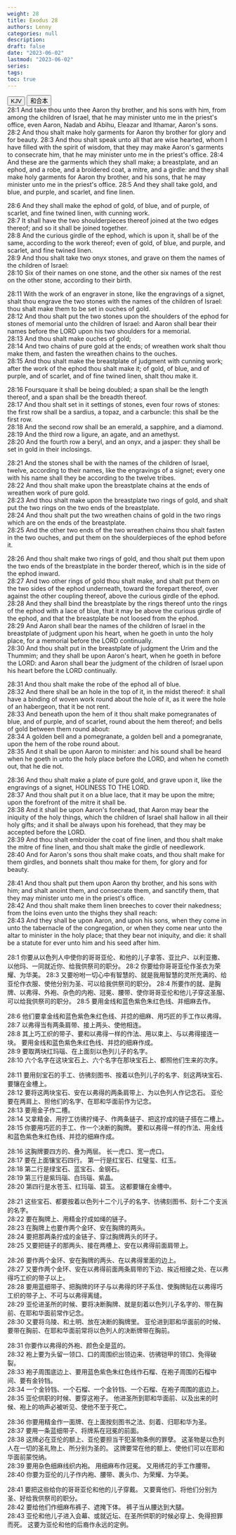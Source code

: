 ```yaml
---
weight: 28
title: Exodus 28
authors: Lenny
categories: null
description: 
draft: false
date: "2023-06-02"
lastmod: "2023-06-02"
series: 
tags: 
toc: true
---
```


<!--more-->

<!-- Tab links -->
<div class="tab">
  <button class="tablinks active" onclick="tablabel(event, 'english')">KJV</button>
  <button class="tablinks" onclick="tablabel(event, 'chinese')">和合本</button>
  
</div>

<!-- Tab content -->
<div id="english" class="tabcontent" style="display:block">
28:1 And take thou unto thee Aaron thy brother, and his sons with him, from among the children of Israel, that he may minister unto me in the priest's office, even Aaron, Nadab and Abihu, Eleazar and Ithamar, Aaron's sons.  
28:2 And thou shalt make holy garments for Aaron thy brother for glory and for beauty.  
28:3 And thou shalt speak unto all that are wise hearted, whom I have filled with the spirit of wisdom, that they may make Aaron's garments to consecrate him, that he may minister unto me in the priest's office.  
28:4 And these are the garments which they shall make; a breastplate, and an ephod, and a robe, and a broidered coat, a mitre, and a girdle: and they shall make holy garments for Aaron thy brother, and his sons, that he may minister unto me in the priest's office.  
28:5 And they shall take gold, and blue, and purple, and scarlet, and fine linen.  

28:6 And they shall make the ephod of gold, of blue, and of purple, of scarlet, and fine twined linen, with cunning work.  
28:7 It shall have the two shoulderpieces thereof joined at the two edges thereof; and so it shall be joined together.  
28:8 And the curious girdle of the ephod, which is upon it, shall be of the same, according to the work thereof; even of gold, of blue, and purple, and scarlet, and fine twined linen.  
28:9 And thou shalt take two onyx stones, and grave on them the names of the children of Israel:  
28:10 Six of their names on one stone, and the other six names of the rest on the other stone, according to their birth.  

28:11 With the work of an engraver in stone, like the engravings of a signet, shalt thou engrave the two stones with the names of the children of Israel: thou shalt make them to be set in ouches of gold.  
28:12 And thou shalt put the two stones upon the shoulders of the ephod for stones of memorial unto the children of Israel: and Aaron shall bear their names before the LORD upon his two shoulders for a memorial.  
28:13 And thou shalt make ouches of gold;  
28:14 And two chains of pure gold at the ends; of wreathen work shalt thou make them, and fasten the wreathen chains to the ouches.  
28:15 And thou shalt make the breastplate of judgment with cunning work; after the work of the ephod thou shalt make it; of gold, of blue, and of purple, and of scarlet, and of fine twined linen, shalt thou make it.  

28:16 Foursquare it shall be being doubled; a span shall be the length thereof, and a span shall be the breadth thereof.  
28:17 And thou shalt set in it settings of stones, even four rows of stones: the first row shall be a sardius, a topaz, and a carbuncle: this shall be the first row.  
28:18 And the second row shall be an emerald, a sapphire, and a diamond.  
28:19 And the third row a ligure, an agate, and an amethyst.  
28:20 And the fourth row a beryl, and an onyx, and a jasper: they shall be set in gold in their inclosings.  

28:21 And the stones shall be with the names of the children of Israel, twelve, according to their names, like the engravings of a signet; every one with his name shall they be according to the twelve tribes.  
28:22 And thou shalt make upon the breastplate chains at the ends of wreathen work of pure gold.  
28:23 And thou shalt make upon the breastplate two rings of gold, and shalt put the two rings on the two ends of the breastplate.  
28:24 And thou shalt put the two wreathen chains of gold in the two rings which are on the ends of the breastplate.  
28:25 And the other two ends of the two wreathen chains thou shalt fasten in the two ouches, and put them on the shoulderpieces of the ephod before it.  

28:26 And thou shalt make two rings of gold, and thou shalt put them upon the two ends of the breastplate in the border thereof, which is in the side of the ephod inward.  
28:27 And two other rings of gold thou shalt make, and shalt put them on the two sides of the ephod underneath, toward the forepart thereof, over against the other coupling thereof, above the curious girdle of the ephod.  
28:28 And they shall bind the breastplate by the rings thereof unto the rings of the ephod with a lace of blue, that it may be above the curious girdle of the ephod, and that the breastplate be not loosed from the ephod.  
28:29 And Aaron shall bear the names of the children of Israel in the breastplate of judgment upon his heart, when he goeth in unto the holy place, for a memorial before the LORD continually.  
28:30 And thou shalt put in the breastplate of judgment the Urim and the Thummim; and they shall be upon Aaron's heart, when he goeth in before the LORD: and Aaron shall bear the judgment of the children of Israel upon his heart before the LORD continually.  

28:31 And thou shalt make the robe of the ephod all of blue.  
28:32 And there shall be an hole in the top of it, in the midst thereof: it shall have a binding of woven work round about the hole of it, as it were the hole of an habergeon, that it be not rent.  
28:33 And beneath upon the hem of it thou shalt make pomegranates of blue, and of purple, and of scarlet, round about the hem thereof; and bells of gold between them round about:  
28:34 A golden bell and a pomegranate, a golden bell and a pomegranate, upon the hem of the robe round about.  
28:35 And it shall be upon Aaron to minister: and his sound shall be heard when he goeth in unto the holy place before the LORD, and when he cometh out, that he die not.  

28:36 And thou shalt make a plate of pure gold, and grave upon it, like the engravings of a signet, HOLINESS TO THE LORD.  
28:37 And thou shalt put it on a blue lace, that it may be upon the mitre; upon the forefront of the mitre it shall be.  
28:38 And it shall be upon Aaron's forehead, that Aaron may bear the iniquity of the holy things, which the children of Israel shall hallow in all their holy gifts; and it shall be always upon his forehead, that they may be accepted before the LORD.  
28:39 And thou shalt embroider the coat of fine linen, and thou shalt make the mitre of fine linen, and thou shalt make the girdle of needlework.  
28:40 And for Aaron's sons thou shalt make coats, and thou shalt make for them girdles, and bonnets shalt thou make for them, for glory and for beauty.  

28:41 And thou shalt put them upon Aaron thy brother, and his sons with him; and shalt anoint them, and consecrate them, and sanctify them, that they may minister unto me in the priest's office.  
28:42 And thou shalt make them linen breeches to cover their nakedness; from the loins even unto the thighs they shall reach:  
28:43 And they shall be upon Aaron, and upon his sons, when they come in unto the tabernacle of the congregation, or when they come near unto the altar to minister in the holy place; that they bear not iniquity, and die: it shall be a statute for ever unto him and his seed after him.  
</div>


<div id="chinese" class="tabcontent">
28:1 你要从以色列人中使你的哥哥亚伦、和他的儿子拿答、亚比户、以利亚撒、以他玛、一同就近你、给我供祭司的职分。  
28:2 你要给你哥哥亚伦作圣衣为荣耀、为华美。  
28:3 又要吩咐一切心中有智慧的、就是我用智慧的灵所充满的、给亚伦作衣服、使他分别为圣、可以给我供祭司的职分。  
28:4 所要作的就、是胸牌、以弗得、外袍、杂色的内袍、冠冕、腰带、使你哥哥亚伦和他儿子穿这圣服、可以给我供祭司的职分。  
28:5 要用金线和蓝色紫色朱红色线、并细麻去作。  

28:6 他们要拿金线和蓝色紫色朱红色线、并捻的细麻、用巧匠的手工作以弗得。  
28:7 以弗得当有两条肩带、接上两头、使他相连。  
28:8 其上巧工织的带子、要和以弗得一样的作法、用以束上、与以弗得接连一块。  要用金线和蓝色紫色朱红色线、并捻的细麻作成。  
28:9 要取两块红玛瑙、在上面刻以色列儿子的名字。  
28:10 六个名字在这块宝石上、六个名字在那块宝石上、都照他们生来的次序。  

28:11 要用刻宝石的手工、彷彿刻图书、按着以色列儿子的名字、刻这两块宝石、要镶在金槽上。  
28:12 要将这两块宝石、安在以弗得的两条肩带上、为以色列人作记念石。  亚伦要在两肩上、担他们的名字、在耶和华面前作为记念。  
28:13 要用金子作二槽。  
28:14 又拿精金、用拧工彷彿拧绳子、作两条链子、把这拧成的链子搭在二槽上。  
28:15 你要用巧匠的手工、作一个决断的胸牌。  要和以弗得一样的作法、用金线和蓝色紫色朱红色线、并捻的细麻作成。  

28:16 这胸牌要四方的、叠为两层。  长一虎口、宽一虎口。  
28:17 要在上面镶宝石四行。  第一行是红宝石、红璧玺、红玉。  
28:18 第二行是绿宝石、蓝宝石、金钢石。  
28:19 第三行是紫玛瑙、白玛瑙、紫晶。  
28:20 第四行是水苍玉、红玛瑙、碧玉。  这都要镶在金槽中。  

28:21 这些宝石、都要按着以色列十二个儿子的名字、彷彿刻图书、刻十二个支派的名字。  
28:22 要在胸牌上、用精金拧成如绳的链子。  
28:23 在胸牌上也要作两个金环、安在胸牌的两头。  
28:24 要把那两条拧成的金链子、穿过胸牌两头的环子。  
28:25 又要把链子的那两头、接在两槽上、安在以弗得前面肩带上。  

28:26 要作两个金环、安在胸牌的两头、在以弗得里面的边上。  
28:27 又要作两个金环、安在以弗得前面两条肩带的下边、挨近相接之处、在以弗得巧工织的带子以上。  
28:28 要用蓝细带子、把胸牌的环子与以弗得的环子系住、使胸牌贴在以弗得巧工织的带子上、不可与以弗得离缝。  
28:29 亚伦进圣所的时候、要将决断胸牌、就是刻着以色列儿子名字的、带在胸前、在耶和华面前常作记念。  
28:30 又要将乌陵、和土明、放在决断的胸牌里。  亚伦进到耶和华面前的时候、要带在胸前、在耶和华面前常将以色列人的决断牌带在胸前。  

28:31 你要作以弗得的外袍、颜色全是蓝的。  
28:32 袍上要为头留一领口、口的周围织出领边来、彷彿铠甲的领口、免得破裂。  
28:33 袍子周围底边上、要用蓝色紫色朱红色线作石榴、在袍子周围的石榴中间、要有金铃铛。  
28:34 一个金铃铛、一个石榴、一个金铃铛、一个石榴、在袍子周围的底边上。  
28:35 亚伦供职的时候、要穿这袍子。  他进圣所到耶和华面前、以及出来的时候、袍上的响声必被听见、使他不至于死亡。  

28:36 你要用精金作一面牌、在上面按刻图书之法、刻着、归耶和华为圣。  
28:37 要用一条蓝细带子、将牌系在冠冕的前面。  
28:38 这牌必在亚伦的额上、亚伦要担当干犯圣物条例的罪孽。  这圣物是以色列人在一切的圣礼物上、所分别为圣的。  这牌要常在他的额上、使他们可以在耶和华面前蒙悦纳。  
28:39 要用杂色细麻线织内袍。  用细麻布作冠冕。  又用绣花的手工作腰带。  
28:40 你要为亚伦的儿子作内袍、腰带、裹头巾、为荣耀、为华美。  

28:41 要把这些给你的哥哥亚伦和他的儿子穿戴。  又要膏他们、将他们分别为圣、好给我供祭司的职分。  
28:42 要给他们作细麻布裤子、遮掩下体。  裤子当从腰达到大腿。  
28:43 亚伦和他儿子进入会幕、或就近坛、在圣所供职的时候必穿上、免得担罪而死。  这要为亚伦和他的后裔作永远的定例。  

</div>


